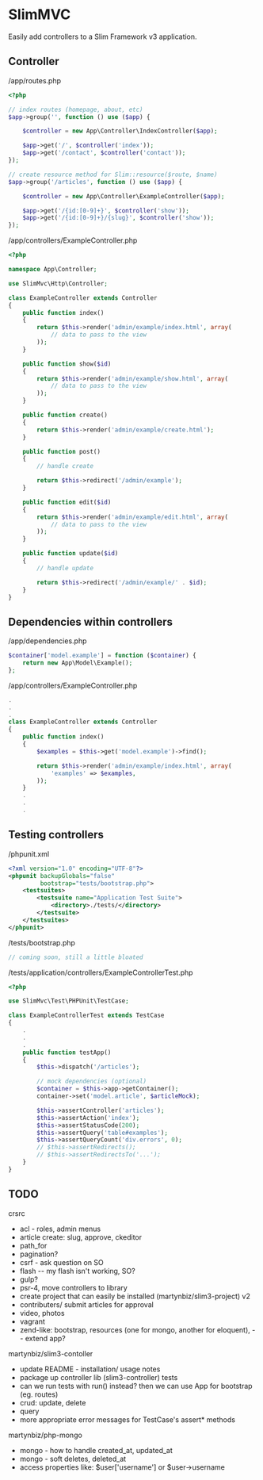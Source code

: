 # SlimMVC #

Easily add controllers to a Slim Framework v3 application.

## Controller ##

/app/routes.php

```php
<?php

// index routes (homepage, about, etc)
$app->group('', function () use ($app) {

    $controller = new App\Controller\IndexController($app);

    $app->get('/', $controller('index'));
    $app->get('/contact', $controller('contact'));
});

// create resource method for Slim::resource($route, $name)
$app->group('/articles', function () use ($app) {

    $controller = new App\Controller\ExampleController($app);

    $app->get('/{id:[0-9]+}', $controller('show'));
    $app->get('/{id:[0-9]+}/{slug}', $controller('show'));
});
```

/app/controllers/ExampleController.php

```php
<?php

namespace App\Controller;

use SlimMvc\Http\Controller;

class ExampleController extends Controller
{
    public function index()
    {
        return $this->render('admin/example/index.html', array(
            // data to pass to the view
        ));
    }

    public function show($id)
    {
        return $this->render('admin/example/show.html', array(
            // data to pass to the view
        ));
    }

    public function create()
    {
        return $this->render('admin/example/create.html');
    }

    public function post()
    {
        // handle create

        return $this->redirect('/admin/example');
    }

    public function edit($id)
    {
        return $this->render('admin/example/edit.html', array(
            // data to pass to the view
        ));
    }

    public function update($id)
    {
        // handle update

        return $this->redirect('/admin/example/' . $id);
    }
}
```

## Dependencies within controllers ##

/app/dependencies.php

```php
$container['model.example'] = function ($container) {
    return new App\Model\Example();
};
```

/app/controllers/ExampleController.php

```php
.
.
.
class ExampleController extends Controller
{
    public function index()
    {
        $examples = $this->get('model.example')->find();

        return $this->render('admin/example/index.html', array(
            'examples' => $examples,
        ));
    }
    .
    .
    .
```


## Testing controllers ##

/phpunit.xml

```xml
<?xml version="1.0" encoding="UTF-8"?>
<phpunit backupGlobals="false"
         bootstrap="tests/bootstrap.php">
    <testsuites>
        <testsuite name="Application Test Suite">
            <directory>./tests/</directory>
        </testsuite>
    </testsuites>
</phpunit>
```

/tests/bootstrap.php

```php
// coming soon, still a little bloated
```

/tests/application/controllers/ExampleControllerTest.php

```php
<?php

use SlimMvc\Test\PHPUnit\TestCase;

class ExampleControllerTest extends TestCase
{
    .
    .
    .
    public function testApp()
    {
        $this->dispatch('/articles');

        // mock dependencies (optional)
        $container = $this->app->getContainer();
        container->set('model.article', $articleMock);

        $this->assertController('articles');
        $this->assertAction('index');
        $this->assertStatusCode(200);
        $this->assertQuery('table#examples');
        $this->assertQueryCount('div.errors', 0);
        // $this->assertRedirects();
        // $this->assertRedirectsTo('...');
    }
}
```

## TODO

crsrc
* acl - roles, admin menus
* article create: slug, approve, ckeditor
* path_for
* pagination?
* csrf - ask question on SO
* flash -- my flash isn't working, SO?
* gulp?
* psr-4, move controllers to library
* create project that can easily be installed (martynbiz/slim3-project)
v2
* contributers/ submit articles for approval
* video, photos
* vagrant
* zend-like: bootstrap, resources (one for mongo, another for eloquent), -- extend app?





martynbiz/slim3-contoller
* update README - installation/ usage notes
* package up controller lib (slim3-controller)
tests
* can we run tests with run() instead? then we can use App for bootstrap (eg. routes)
* crud: update, delete
* query
* more appropriate error messages for TestCase's assert* methods

martynbiz/php-mongo
* mongo - how to handle created_at, updated_at
* mongo - soft deletes, deleted_at
* access properties like: $user['username'] or $user->username

